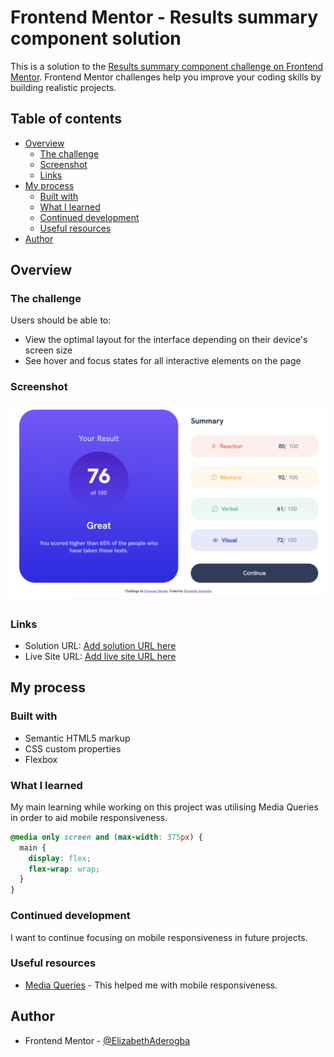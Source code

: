 # Frontend Mentor - Results summary component solution

This is a solution to the [Results summary component challenge on Frontend Mentor](https://www.frontendmentor.io/challenges/results-summary-component-CE_K6s0maV). Frontend Mentor challenges help you improve your coding skills by building realistic projects. 

## Table of contents

- [Overview](#overview)
  - [The challenge](#the-challenge)
  - [Screenshot](#screenshot)
  - [Links](#links)
- [My process](#my-process)
  - [Built with](#built-with)
  - [What I learned](#what-i-learned)
  - [Continued development](#continued-development)
  - [Useful resources](#useful-resources)
- [Author](#author)

## Overview

### The challenge

Users should be able to:

- View the optimal layout for the interface depending on their device's screen size
- See hover and focus states for all interactive elements on the page

### Screenshot

![](./desktop-solution.png)
[](./mobile-solution-1.png)
[](./mobile-solution-2.png)

### Links

- Solution URL: [Add solution URL here](https://your-solution-url.com)
- Live Site URL: [Add live site URL here](https://your-live-site-url.com)

## My process

### Built with

- Semantic HTML5 markup
- CSS custom properties
- Flexbox


### What I learned

My main learning while working on this project was utilising Media Queries in order to aid mobile responsiveness.

```css
@media only screen and (max-width: 375px) {
  main {
    display: flex;
    flex-wrap: wrap;
  }
}
```

### Continued development

I want to continue focusing on mobile responsiveness in future projects. 

### Useful resources

- [Media Queries](https://www.w3schools.com/css/css_rwd_mediaqueries.asp) - This helped me with mobile responsiveness.

## Author

- Frontend Mentor - [@ElizabethAderogba](https://www.frontendmentor.io/profile/ElizabethAderogba)



